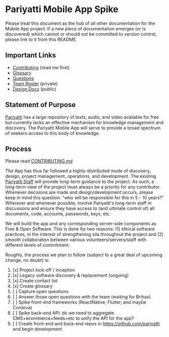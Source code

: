 # Pariyatti Mobile App Spike

Please treat this document as the hub of all other documentation for the Mobile App project. If a new piece of documentation emerges (or is discovered) which cannot or should not be committed to version control, please link to it from this README.


## Important Links

- [Contributing](https://github.com/Pariyatti-apps/pariyatti-mobile-app-spike/blob/master/CONTRIBUTING.md) (read me first)
- [Glossary](https://github.com/Pariyatti-apps/pariyatti-mobile-app-spike/blob/master/GLOSSARY.md)
- [Questions](https://github.com/Pariyatti-apps/pariyatti-mobile-app-spike/blob/master/QUESTIONS.md)
- [Team Roster](https://drive.google.com/drive/folders/1RTAw2izD3m9hb79DJE2uu-4qepFby0px?usp=sharing) (private)
- [Design Docs](https://drive.google.com/drive/folders/1Iga6z-5tndLJ411XG5ibimLwNC5VZDVv?usp=sharing) (public)

## Statement of Purpose

[Pariyatti](https://www.pariyatti.org) has a large repository of texts, audio, and video available for free but currently lacks an effective mechanism for knowledge management and discovery. The Pariyatti Mobile App will serve to provide a broad spectrum of seekers access to this body of knowledge.


## Process

Please read [CONTRIBUTING.md](https://github.com/Pariyatti-apps/pariyatti-mobile-app-spike/blob/master/CONTRIBUTING.md)

The App has thus far followed a highly-distributed mode of discovery, design, project management, operations, and development. The existing [Pariyatti Staff](https://pariyatti.org/About#section4) will provide long-term guidance to the project. As such, a long-term view of the project must always be a priority for any contributor. Whenever decisions are made and design/development occurs, please keep in mind this question: "who will be responsible for this in 5 - 10 years?" Wherever and whenever possible, involve Pariyatti's long-term staff in discussions and ensure they have access to (and ultimate control of) all documents, code, accounts, passwords, keys, etc.

We will build the app and any corresponding server-side components as Free & Open Software. This is done for two reasons: (1) ethical software practices, in the interest of strengthening sila throughout the project and (2) smooth collaboration between various volunteers/servers/staff with different levels of commitment.

Roughly, the process we plan to follow (subject to a great deal of upcoming change, no doubt) is:

1. [x] Project kick-off / inception
2. [x] Legacy software discovery & replacement (ongoing)
3. [x] Create contact list
4. [x] Create glossary
5. [ ] Capture open questions
6. [ ] Answer those open questions with the team (waiting for Brihas)
7. [ ] Spike front-end frameworks (ReactNative, Flutter, and maybe Cordova)
8. [ ] Spike back-end API: do we need to aggregate CMS+ecommerce+feeds+etc to unify the API for the app?
9. [ ] Create front-end and back-end repos in https://github.com/pariyatti and begin development
